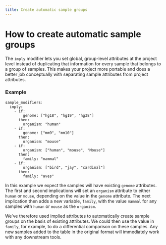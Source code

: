```yaml
---
title: Create automatic sample groups
---
```


# How to create automatic sample groups

The `imply` modifier lets you set global, group-level attributes at the project level instead of duplicating that information for every sample that belongs to a group of samples. This makes your project more portable and does a better job conceptually with separating sample attributes from project attributes.

### Example

```
sample_modifiers:
  imply:
    - if:
        genome: ["hg18", "hg19", "hg38"]
      then:
        organism: "human"
    - if:
        genome: ["mm9", "mm10"]
      then:
        organism: "mouse"  
    - if:
        organism: ["human", "mouse", "Mouse"]
      then:
        family: "mammal"
    - if:
        organism: ["bird", "jay", "cardinal"]
      then:
        family: "aves"
```

In this example we expect the samples will have existing `genome` attributes. The first and second implications will set an `organism` attribute to either `human` or `mouse`, depending on the value in the `genome` attribute. The next implication then adds a new variable, `family`, with the value `mammal` for any samples with `human` or `mouse` as the `organism`.

We've therefore used implied attributes to automatically create sample groups on the basis of existing attributes. We could then use the value in `family`, for example, to do a differential comparison on these samples. Any new samples added to the table in the original format will immediately work with any downstream tools.



